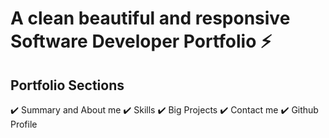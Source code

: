 # A clean beautiful and responsive Software Developer Portfolio ⚡️

## Portfolio Sections

✔️ Summary and About me
✔️ Skills
✔️ Big Projects
✔️ Contact me
✔️ Github Profile

